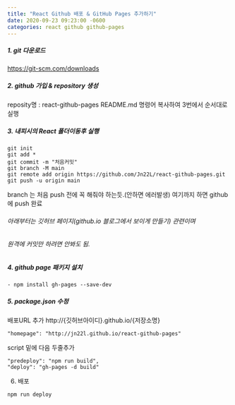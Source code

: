 ```yaml
---
title: "React Github 배포 & GitHub Pages 추가하기"
date: 2020-09-23 09:23:00 -0600
categories: react github github-pages
---
```


##### 1. git 다운로드
https://git-scm.com/downloads 

##### 2. github 가입 & repository 생성

reposity명 : react-github-pages
README.md 명령어 복사하여 3번에서 순서대로 실행

##### 3. 내피시의 React 폴더이동후 실행

```
git init
git add *
git commit -m "처음커밋"
git branch -M main
git remote add origin https://github.com/Jn22L/react-github-pages.git
git push -u origin main
```

branch 는 처음 push 전에 꼭 해줘야 하는듯.(안하면 에러발생)
여기까지 하면 github 에 push 완료

###### 아래부터는 깃허브 페이지(github.io 블로그에서 보이게 만들기) 관련이며
###### 원격에 커밋만 하려면 안봐도 됨.

##### 4. github page 패키지 설치
```
- npm install gh-pages --save-dev
```

##### 5. package.json 수정
배포URL 추가 
http://{깃허브아이디}.github.io/{저장소명}
```
"homepage": "http://jn22l.github.io/react-github-pages"
```
script 밑에 다음 두줄추가
```
"predeploy": "npm run build",
"deploy": "gh-pages -d build"  
```
 
6. 배포
```
npm run deploy
```
